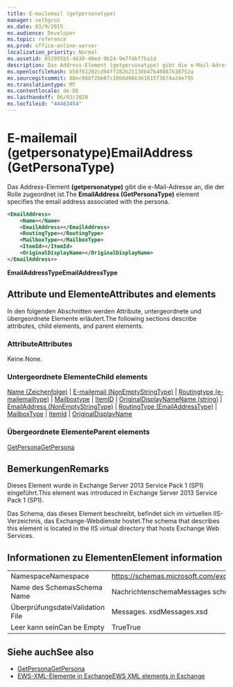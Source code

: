 ```yaml
---
title: E-mailemail (getpersonatype)
manager: sethgros
ms.date: 03/9/2015
ms.audience: Developer
ms.topic: reference
ms.prod: office-online-server
localization_priority: Normal
ms.assetid: 052055b5-4630-40ed-9b24-9e7f4bf7ba1d
description: Das Address-Element (getpersonatype) gibt die e-Mail-Adresse an, die der Rolle zugeordnet ist.
ms.openlocfilehash: b58f61202cd94ff282b21138b47b40887b38752a
ms.sourcegitcommit: 88ec988f2bb67c1866d06b361615f3674a24e795
ms.translationtype: MT
ms.contentlocale: de-DE
ms.lasthandoff: 06/03/2020
ms.locfileid: "44463454"
---
```

# <a name="emailaddress-getpersonatype"></a><span data-ttu-id="3e8c1-103">E-mailemail (getpersonatype)</span><span class="sxs-lookup"><span data-stu-id="3e8c1-103">EmailAddress (GetPersonaType)</span></span>

<span data-ttu-id="3e8c1-104">Das Address-Element **(getpersonatype)** gibt die e-Mail-Adresse an, die der Rolle zugeordnet ist.</span><span class="sxs-lookup"><span data-stu-id="3e8c1-104">The **EmailAddress (GetPersonaType)** element specifies the email address associated with the persona.</span></span> 
  
```XML
<EmailAddress>
    <Name></Name>
    <EmailAddress></EmailAddress>
    <RoutingType></RoutingType>
    <MailboxType></MailboxType>
    <ItemId></ItemId>
    <OriginalDisplayName></OriginalDisplayName>
</EmailAddress>>
```

 <span data-ttu-id="3e8c1-105">**EmailAddressType**</span><span class="sxs-lookup"><span data-stu-id="3e8c1-105">**EmailAddressType**</span></span>
## <a name="attributes-and-elements"></a><span data-ttu-id="3e8c1-106">Attribute und Elemente</span><span class="sxs-lookup"><span data-stu-id="3e8c1-106">Attributes and elements</span></span>

<span data-ttu-id="3e8c1-107">In den folgenden Abschnitten werden Attribute, untergeordnete und übergeordnete Elemente erläutert.</span><span class="sxs-lookup"><span data-stu-id="3e8c1-107">The following sections describe attributes, child elements, and parent elements.</span></span>
  
### <a name="attributes"></a><span data-ttu-id="3e8c1-108">Attribute</span><span class="sxs-lookup"><span data-stu-id="3e8c1-108">Attributes</span></span>

<span data-ttu-id="3e8c1-109">Keine.</span><span class="sxs-lookup"><span data-stu-id="3e8c1-109">None.</span></span>
  
### <a name="child-elements"></a><span data-ttu-id="3e8c1-110">Untergeordnete Elemente</span><span class="sxs-lookup"><span data-stu-id="3e8c1-110">Child elements</span></span>

<span data-ttu-id="3e8c1-111">[Name (Zeichenfolge)](name-string.md)  |  [E-mailemail (NonEmptyStringType)](emailaddress-nonemptystringtype.md)  |  [Routingtype (e-mailemailtype)](routingtype-emailaddresstype.md)  |  [Mailboxtype](mailboxtype.md)  |  [ItemID](itemid.md)  |  [OriginalDisplayName](originaldisplayname.md)</span><span class="sxs-lookup"><span data-stu-id="3e8c1-111">[Name (string)](name-string.md) | [EmailAddress (NonEmptyStringType)](emailaddress-nonemptystringtype.md) | [RoutingType (EmailAddressType)](routingtype-emailaddresstype.md) | [MailboxType](mailboxtype.md) | [ItemId](itemid.md) | [OriginalDisplayName](originaldisplayname.md)</span></span>
  
### <a name="parent-elements"></a><span data-ttu-id="3e8c1-112">Übergeordnete Elemente</span><span class="sxs-lookup"><span data-stu-id="3e8c1-112">Parent elements</span></span>

[<span data-ttu-id="3e8c1-113">GetPersona</span><span class="sxs-lookup"><span data-stu-id="3e8c1-113">GetPersona</span></span>](getpersona.md)
  
## <a name="remarks"></a><span data-ttu-id="3e8c1-114">Bemerkungen</span><span class="sxs-lookup"><span data-stu-id="3e8c1-114">Remarks</span></span>

<span data-ttu-id="3e8c1-115">Dieses Element wurde in Exchange Server 2013 Service Pack 1 (SP1) eingeführt.</span><span class="sxs-lookup"><span data-stu-id="3e8c1-115">This element was introduced in Exchange Server 2013 Service Pack 1 (SP1).</span></span>
  
<span data-ttu-id="3e8c1-116">Das Schema, das dieses Element beschreibt, befindet sich im virtuellen IIS-Verzeichnis, das Exchange-Webdienste hostet.</span><span class="sxs-lookup"><span data-stu-id="3e8c1-116">The schema that describes this element is located in the IIS virtual directory that hosts Exchange Web Services.</span></span>
  
## <a name="element-information"></a><span data-ttu-id="3e8c1-117">Informationen zu Elementen</span><span class="sxs-lookup"><span data-stu-id="3e8c1-117">Element information</span></span>

|||
|:-----|:-----|
|<span data-ttu-id="3e8c1-118">Namespace</span><span class="sxs-lookup"><span data-stu-id="3e8c1-118">Namespace</span></span>  <br/> |https://schemas.microsoft.com/exchange/services/2006/messages  <br/> |
|<span data-ttu-id="3e8c1-119">Name des Schemas</span><span class="sxs-lookup"><span data-stu-id="3e8c1-119">Schema Name</span></span>  <br/> |<span data-ttu-id="3e8c1-120">Nachrichtenschema</span><span class="sxs-lookup"><span data-stu-id="3e8c1-120">Messages schema</span></span>  <br/> |
|<span data-ttu-id="3e8c1-121">Überprüfungsdatei</span><span class="sxs-lookup"><span data-stu-id="3e8c1-121">Validation File</span></span>  <br/> |<span data-ttu-id="3e8c1-122">Messages. xsd</span><span class="sxs-lookup"><span data-stu-id="3e8c1-122">Messages.xsd</span></span>  <br/> |
|<span data-ttu-id="3e8c1-123">Leer kann sein</span><span class="sxs-lookup"><span data-stu-id="3e8c1-123">Can be Empty</span></span>  <br/> |<span data-ttu-id="3e8c1-124">True</span><span class="sxs-lookup"><span data-stu-id="3e8c1-124">True</span></span>  <br/> |
   
## <a name="see-also"></a><span data-ttu-id="3e8c1-125">Siehe auch</span><span class="sxs-lookup"><span data-stu-id="3e8c1-125">See also</span></span>

- [<span data-ttu-id="3e8c1-126">GetPersona</span><span class="sxs-lookup"><span data-stu-id="3e8c1-126">GetPersona</span></span>](getpersona.md)
- [<span data-ttu-id="3e8c1-127">EWS-XML-Elemente in Exchange</span><span class="sxs-lookup"><span data-stu-id="3e8c1-127">EWS XML elements in Exchange</span></span>](ews-xml-elements-in-exchange.md)


